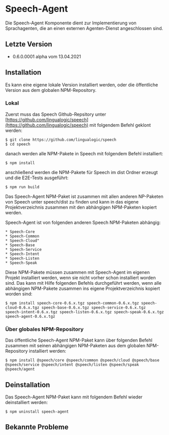 # Speech-Agent

Die Speech-Agent Komponente dient zur Implementierung von Sprachagenten, die an einen externen Agenten-Dienst angeschlossen sind.


## Letzte Version

* 0.6.0.0001 alpha vom 13.04.2021


## Installation

Es kann eine eigene lokale Version installiert werden, oder die öffentliche Version aus dem globalen NPM-Repository.


### Lokal

Zuerst muss das Speech Github-Repsitory unter [https://github.com/lingualogic/speech](https://github.com/lingualogic/speech) mit folgendem Befehl geklont werden:

    $ git clone https://github.com/lingualogic/speech
    $ cd speech

danach werden alle NPM-Pakete in Speech mit folgendem Befehl installiert:

    $ npm install

anschließend werden die NPM-Pakete für Speech im dist Ordner erzeugt und die E2E-Tests ausgeführt:

    $ npm run build

Das Speech-Agent NPM-Paket ist zusammen mit allen anderen NP-Paketen von Speech unter speech/dist zu finden und kann in das eigene Projektverzeichnis zusammen mit den abhängigen NPM-Paketen kopiert werden.

Speech-Agent ist von folgenden anderen Speech NPM-Paketen abhängig:

    * Speech-Core
    * Speech-Common
    * Speech-Cloud"
    * Speech-Base
    * Speech-Service
    * Speech-Intent
    * Speech-Listen
    * Speech-Speak


Diese NPM-Pakete müssen zusammen mit Speech-Agent im eigenen Projekt installiert werden, wenn sie nicht vorher schon installiert worden sind. Das kann mit Hilfe folgenden Befehls durchgeführt werden, wenn alle abhängigen NPM-Pakete zusammen ins eigene Projektverzeichnis kopiert worden sind:

    $ npm install speech-core-0.6.x.tgz speech-common-0.6.x.tgz speech-cloud-0.6.x.tgz speech-base-0.6.x.tgz speech-service-0.6.x.tgz  speech-intent-0.6.x.tgz speech-listen-0.6.x.tgz speech-speak-0.6.x.tgz speech-agent-0.6.x.tgz


### Über globales NPM-Repository

Das öffentliche Speech-Agent NPM-Paket kann über folgenden Befehl zusammen mit seinen abhängigen NPM-Paketen aus dem globalen NPM-Repository installiert werden:

    $ npm install @speech/core @speech/common @speech/cloud @speech/base @speech/service @speech/intent @speech/listen @speech/speak @speech/agent


## Deinstallation

Das Speech-Agent NPM-Paket kann mit folgendem Befehl wieder deinstalliert werden:

    $ npm uninstall speech-agent


## Bekannte Probleme


